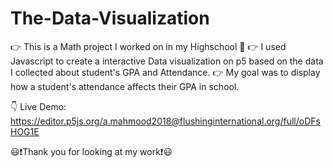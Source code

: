 # The-Data-Visualization
 👉 This is a Math project I worked on in my Highschool 🏫
 👉 I used Javascript to create a interactive Data visualization on p5 based on the data I collected about student's GPA and Attendance.
 👉 My goal was to display how a student's attendance affects their GPA in school.

 👇 
Live Demo: https://editor.p5js.org/a.mahmood2018@flushinginternational.org/full/oDFsHOG1E

 😃❗Thank you for looking at my work❗😃

